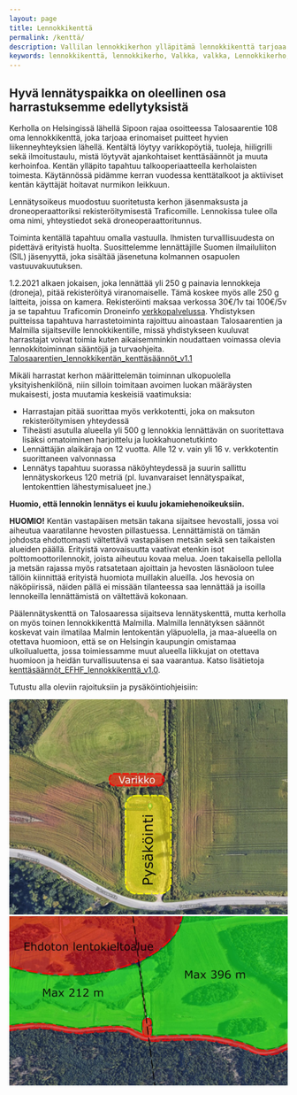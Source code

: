 ```yaml
---
layout: page
title: Lennokkikenttä
permalink: /kenttä/
description: Vallilan lennokkikerhon ylläpitämä lennokkikenttä tarjoaa harrastajille mahdollisuuden lennättää Helsingissä. Tutustu kenttäsääntöihin ja toimintaohjeisiin tässä.
keywords: lennokkikenttä, lennokkikerho, Valkka, valkka, Lennokkikerho, lennokkikerho, Lennokkikenttä, lennokkikenttä, Kenttä, kenttä
---
```


## Hyvä lennätyspaikka on oleellinen osa harrastuksemme edellytyksistä

Kerholla on Helsingissä lähellä Sipoon rajaa osoitteessa Talosaarentie 108 oma lennokkikenttä, joka tarjoaa erinomaiset puitteet hyvien liikenneyhteyksien lähellä. Kentältä löytyy varikkopöytiä, tuoleja, hiiligrilli sekä ilmoitustaulu, mistä löytyvät ajankohtaiset kenttäsäännöt ja muuta kerhoinfoa. Kentän ylläpito tapahtuu talkooperiaatteella kerholaisten toimesta. Käytännössä pidämme kerran vuodessa kenttätalkoot ja aktiiviset kentän käyttäjät hoitavat nurmikon leikkuun.

Lennätysoikeus muodostuu suoritetusta kerhon jäsenmaksusta ja droneoperaattoriksi rekisteröitymisestä Traficomille. Lennokissa tulee olla oma nimi, yhteystiedot sekä droneoperaattoritunnus.

Toiminta kentällä tapahtuu omalla vastuulla. Ihmisten turvalllisuudesta on pidettävä erityistä huolta. Suosittelemme lennättäjille Suomen ilmailuliiton (SIL) jäsenyyttä, joka sisältää jäsenetuna kolmannen osapuolen vastuuvakuutuksen.

1.2.2021 alkaen jokaisen, joka lennättää yli 250 g painavia lennokkeja (droneja), pitää rekisteröityä viranomaiselle. Tämä koskee myös alle 250 g laitteita, joissa on kamera. Rekisteröinti maksaa verkossa 30€/1v tai 100€/5v ja se tapahtuu Traficomin Droneinfo [verkkopalvelussa](https://droneinfo.fi/fi/rekisteroityminen-ja-teoriakoe). Yhdistyksen puitteissa tapahtuva harrastetoiminta rajoittuu ainoastaan Talosaarentien ja Malmilla sijaitseville lennokkikentille, missä yhdistykseen kuuluvat harrastajat voivat toimia kuten aikaisemminkin noudattaen voimassa olevia lennokkitoiminnan sääntöjä ja turvaohjeita. [Talosaarentien_lennokkikentän_kenttäsäännöt_v1.1](Talosaari_lennokkikentän_kenttäsäännöt/)

Mikäli harrastat kerhon määrittelemän toiminnan ulkopuolella yksityishenkilönä, niin silloin toimitaan avoimen luokan määräysten mukaisesti, josta muutamia keskeisiä vaatimuksia:

- Harrastajan pitää suorittaa myös verkkotentti, joka on maksuton rekisteröitymisen yhteydessä
- Tiheästi asutulla alueella yli 500 g lennokkia lennättävän on suoritettava lisäksi omatoiminen harjoittelu ja luokkahuonetutkinto
- Lennättäjän alaikäraja on 12 vuotta. Alle 12 v. vain yli 16 v. verkkotentin suorittaneen valvonnassa
- Lennätys tapahtuu suorassa näköyhteydessä ja suurin sallittu lennätyskorkeus 120 metriä (pl. luvanvaraiset lennätyspaikat, lentokenttien lähestymisalueet jne.)

**Huomio, että lennokin lennätys ei kuulu jokamiehenoikeuksiin.**

**HUOMIO!** Kentän vastapäisen metsän takana sijaitsee hevostalli, jossa voi aiheutua vaaratilanne hevosten pillastuessa. Lennättämistä on tämän johdosta ehdottomasti vältettävä vastapäisen metsän sekä sen taikaisten alueiden päällä. Erityistä varovaisuutta vaativat etenkin isot polttomoottorilennokit, joista aiheutuu kovaa melua. Joen takaisella pellolla ja metsän rajassa myös ratsatetaan ajoittain ja hevosten läsnäoloon tulee tällöin kiinnittää erityistä huomiota muillakin alueilla. Jos hevosia on näköpiirissä, näiden pällä ei missään tilanteessa saa lennättää ja isoilla lennokeilla lennättämistä on vältettävä kokonaan.

Päälennätyskenttä on Talosaaressa sijaitseva lennätyskenttä, mutta kerholla on myös toinen lennokkikenttä Malmilla. Malmilla lennätyksen säännöt koskevat vain ilmatilaa Malmin lentokentän yläpuolella, ja maa-alueella on otettava huomioon, että se on Helsingin kaupungin omistamaa ulkoilualuetta, jossa toimiessamme muut alueella liikkujat on otettava huomioon ja heidän turvallisuutensa ei saa vaarantua. Katso lisätietoja [kenttäsäännöt_EFHF_lennokkikenttä_v1.0](/kenttä/Malmi_lennokkikentän_kenttäsäännöt/).

Tutustu alla oleviin rajoituksiin ja pysäköintiohjeisiin:

<div class="image-container">
<img src="/images/parkki.jpg" alt="pysäköinti"/>
<img src="/images/kieltoalue.jpg" alt="lentokieltoalue"/>
</div>
